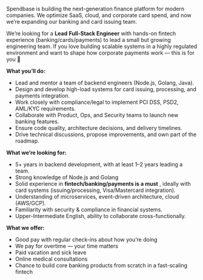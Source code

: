 Spendbase is building the next-generation finance platform for modern
companies. We optimize SaaS, cloud, and corporate card spend, and now we’re
expanding our banking and card issuing team.

We’re looking for a **Lead** **Full-Stack Engineer** with hands-on fintech
experience (banking/cards/payments) to lead a small but growing engineering
team. If you love building scalable systems in a highly regulated environment
and want to shape how corporate payments work — this is for you 🚀

**What you’ll do:**

  * Lead and mentor a team of backend engineers (Node.js, Golang, Java).
  * Design and develop high-load systems for card issuing, processing, and payments integration.
  * Work closely with compliance/legal to implement PCI DSS, PSD2, AML/KYC requirements.
  * Collaborate with Product, Ops, and Security teams to launch new banking features.
  * Ensure code quality, architecture decisions, and delivery timelines.
  * Drive technical discussions, propose improvements, and own part of the roadmap.

**What we’re looking for:**

  * 5+ years in backend development, with at least 1–2 years leading a team.
  * Strong knowledge of Node.js and Golang 
  * Solid experience in **fintech/banking/payments is a must** , ideally with card systems (issuing/processing, Visa/Mastercard integration).
  * Understanding of microservices, event-driven architecture, cloud (AWS/GCP).
  * Familiarity with security & compliance in financial systems.
  * Upper-Intermediate English, ability to collaborate cross-functionally.

**What we offer:**

  * Good pay with regular check-ins about how you’re doing
  * We pay for overtime — your time matters
  * Paid vacation and sick leave
  * Online medical consultations
  * Chance to build core banking products from scratch in a fast-scaling fintech